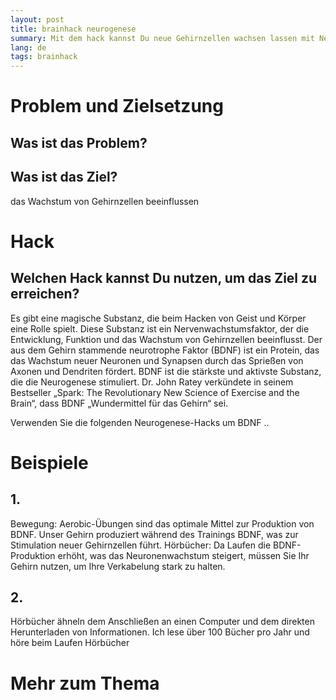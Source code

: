 ```yaml
---
layout: post
title: brainhack neurogenese
summary: Mit dem hack kannst Du neue Gehirnzellen wachsen lassen mit Neurogenese
lang: de
tags: brainhack
---
```


# Problem und Zielsetzung

## Was ist das Problem?

## Was ist das Ziel?
das Wachstum von Gehirnzellen beeinflussen

# Hack

## Welchen Hack kannst Du nutzen, um das Ziel zu erreichen?
Es gibt eine magische Substanz, die beim Hacken von Geist und Körper eine Rolle spielt.
Diese Substanz ist ein Nervenwachstumsfaktor, der die Entwicklung, Funktion und das Wachstum von Gehirnzellen beeinflusst.
Der aus dem Gehirn stammende neurotrophe Faktor (BDNF) ist ein Protein, das das Wachstum neuer Neuronen und Synapsen durch das Sprießen von Axonen und Dendriten fördert. 
BDNF ist die stärkste und aktivste Substanz, die die Neurogenese stimuliert. 
Dr. John Ratey verkündete in seinem Bestseller „Spark: The Revolutionary New Science of Exercise and the Brain“, dass BDNF „Wundermittel für das Gehirn“ sei.

Verwenden Sie die folgenden Neurogenese-Hacks um BDNF ..

# Beispiele

## 1. 
Bewegung: Aerobic-Übungen sind das optimale Mittel zur Produktion von BDNF. 
Unser Gehirn produziert während des Trainings BDNF, was zur Stimulation neuer Gehirnzellen führt.
Hörbücher: Da Laufen die BDNF-Produktion erhöht, was das Neuronenwachstum steigert, müssen Sie Ihr Gehirn nutzen, um Ihre Verkabelung stark zu halten.


## 2.
Hörbücher ähneln dem Anschließen an einen Computer und dem direkten Herunterladen von Informationen. 
Ich lese über 100 Bücher pro Jahr und höre beim Laufen Hörbücher

# Mehr zum Thema







